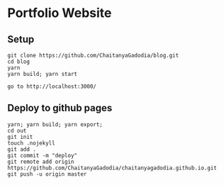 # Portfolio Website

## Setup

```
git clone https://github.com/ChaitanyaGadodia/blog.git
cd blog
yarn
yarn build; yarn start

go to http://localhost:3000/
```

## Deploy to github pages

```
yarn; yarn build; yarn export;
cd out
git init
touch .nojekyll
git add .
git commit -m "deploy"
git remote add origin https://github.com/ChaitanyaGadodia/chaitanyagadodia.github.io.git
git push -u origin master
```
